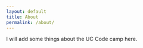 ```yaml
---
layout: default
title: About
permalink: /about/
---
```


I will add some things about the UC Code camp here. 